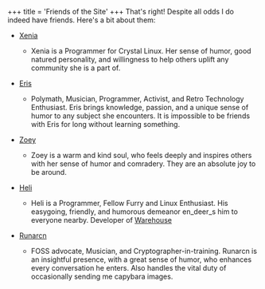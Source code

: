 +++
title = 'Friends of the Site'
+++
That's right! Despite all odds I do indeed have friends. Here's a bit about them:

*   [Xenia](https://axtlos.neocities.org/)

    * Xenia is a Programmer for Crystal Linux. Her sense of humor, good natured personality, and willingness to help others uplift any community she is a part of.

*   [Eris](https://eris.gay/)

    * Polymath, Musician, Programmer, Activist, and Retro Technology Enthusiast. Eris brings knowledge, passion, and a unique sense of humor to any subject she encounters. It is impossible to be friends with Eris for long without learning something.

*   [Zoey](https://zoeytheratspage.neocities.org/)
    
    * Zoey is a warm and kind soul, who feels deeply and inspires others with her sense of humor and comradery. They are an absolute joy to be around.
    
*   [Heli](https://heliguy.neocities.org/)

    * Heli is a Programmer, Fellow Furry and Linux Enthusiast. His easygoing, friendly, and humorous demeanor en_deer_s him to everyone nearby. Developer of [Warehouse](https://github.com/flattool/warehouse)

*   [Runarcn](https://runarcn.no/)

    * FOSS advocate, Musician, and Cryptographer-in-training. Runarcn is an insightful presence, with a great sense of humor, who enhances every conversation he enters. Also handles the vital duty of occasionally sending me capybara images.